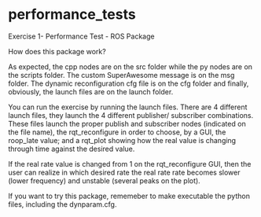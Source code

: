 # performance_tests
Exercise 1- Performance Test - ROS Package

How does this package work?

As expected, the cpp nodes are on the src folder while the py nodes are on the scripts folder. The custom SuperAwesome message is 
on the msg folder. The dynamic reconfiguration cfg file is on the cfg folder and finally, obviously, the launch files are on the 
launch folder.

You can run the exercise by running the launch files. There are 4 different launch files, they launch the 4 different publisher/
subscriber combinations. These files launch the proper publish and subscriber nodes (indicated on the file name), the rqt_reconfigure
in order to choose, by a GUI, the roop_late value; and a rqt_plot showing how the real value is changing through time against the
desired value.

If the real rate value is changed from 1 on the rqt_reconfigure GUI, then the user can realize in which desired rate the real 
rate rate becomes slower (lower frequency) and unstable (several peaks on the plot).

If you want to try this package, rememeber to make executable the python files, including the dynparam.cfg.

